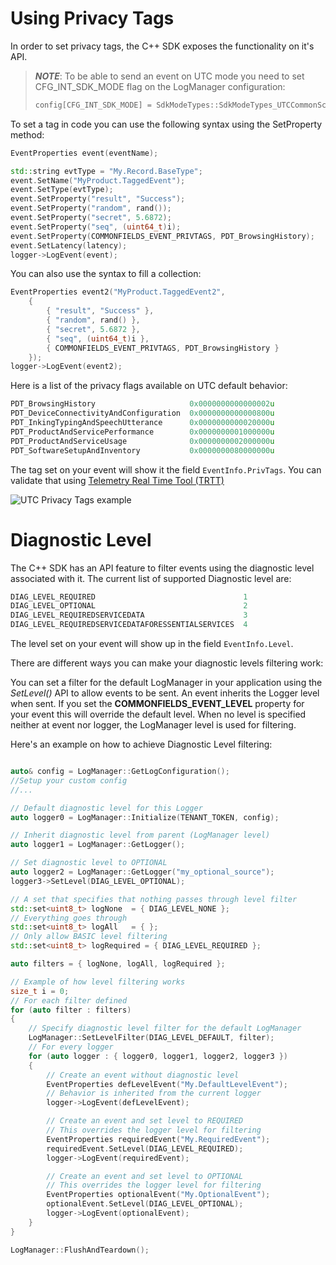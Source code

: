 
# Using Privacy Tags

In order to set privacy tags, the C++ SDK exposes the functionality on it's API.

> ***NOTE***: To be able to send an event on UTC mode you need to set CFG_INT_SDK_MODE flag on the LogManager configuration:
>
>```cpp
>config[CFG_INT_SDK_MODE] = SdkModeTypes::SdkModeTypes_UTCCommonSchema;
>```

To set a tag in code you can use the following syntax using the SetProperty method:

```cpp
EventProperties event(eventName);

std::string evtType = "My.Record.BaseType"; 
event.SetName("MyProduct.TaggedEvent");
event.SetType(evtType);
event.SetProperty("result", "Success");
event.SetProperty("random", rand());
event.SetProperty("secret", 5.6872);
event.SetProperty("seq", (uint64_t)i); 
event.SetProperty(COMMONFIELDS_EVENT_PRIVTAGS, PDT_BrowsingHistory);
event.SetLatency(latency); 
logger->LogEvent(event);
```

You can also use the syntax to fill a collection:

```cpp
EventProperties event2("MyProduct.TaggedEvent2",
    {
        { "result", "Success" },
        { "random", rand() },
        { "secret", 5.6872 },
        { "seq", (uint64_t)i },
        { COMMONFIELDS_EVENT_PRIVTAGS, PDT_BrowsingHistory }
    });
logger->LogEvent(event2);
```

Here is a list of the privacy flags available on UTC default behavior:

```cpp
PDT_BrowsingHistory                     0x0000000000000002u
PDT_DeviceConnectivityAndConfiguration  0x0000000000000800u
PDT_InkingTypingAndSpeechUtterance      0x0000000000020000u
PDT_ProductAndServicePerformance        0x0000000001000000u
PDT_ProductAndServiceUsage              0x0000000002000000u
PDT_SoftwareSetupAndInventory           0x0000000080000000u
```

The tag set on your event will show it the field `EventInfo.PrivTags`. You can validate that using [Telemetry Real Time Tool (TRTT)](https://osgwiki.com/wiki/Telemetry_Real-Time_Tool_(TRTT))

![UTC Privacy Tags example](/docs/images/14154-utc.png)


# Diagnostic Level

The C++ SDK has an API feature to filter events using the diagnostic level associated with it. The current list of supported Diagnostic level are:
```cpp
DIAG_LEVEL_REQUIRED                                 1
DIAG_LEVEL_OPTIONAL                                 2
DIAG_LEVEL_REQUIREDSERVICEDATA                      3
DIAG_LEVEL_REQUIREDSERVICEDATAFORESSENTIALSERVICES  4
```
The level set on your event will show up in the field `EventInfo.Level`.

There are different ways you can make your diagnostic levels filtering work:


You can set a filter for the default LogManager in your application using the _SetLevel()_ API to allow events to be sent.
An event inherits the Logger level when sent. If you set the **COMMONFIELDS_EVENT_LEVEL** property for your event this will override the default level.
When no level is specified neither at event nor logger, the LogManager level is used for filtering.

Here's an example on how to achieve Diagnostic Level filtering:

```cpp

auto& config = LogManager::GetLogConfiguration();
//Setup your custom config
//...

// Default diagnostic level for this Logger
auto logger0 = LogManager::Initialize(TENANT_TOKEN, config);

// Inherit diagnostic level from parent (LogManager level)
auto logger1 = LogManager::GetLogger();

// Set diagnostic level to OPTIONAL
auto logger2 = LogManager::GetLogger("my_optional_source");
logger3->SetLevel(DIAG_LEVEL_OPTIONAL);

// A set that specifies that nothing passes through level filter
std::set<uint8_t> logNone  = { DIAG_LEVEL_NONE };
// Everything goes through
std::set<uint8_t> logAll   = { };
// Only allow BASIC level filtering
std::set<uint8_t> logRequired = { DIAG_LEVEL_REQUIRED };

auto filters = { logNone, logAll, logRequired };

// Example of how level filtering works
size_t i = 0;
// For each filter defined
for (auto filter : filters)
{
	// Specify diagnostic level filter for the default LogManager
	LogManager::SetLevelFilter(DIAG_LEVEL_DEFAULT, filter);
	// For every logger
	for (auto logger : { logger0, logger1, logger2, logger3 })
	{
		// Create an event without diagnostic level 
		EventProperties defLevelEvent("My.DefaultLevelEvent");
		// Behavior is inherited from the current logger
		logger->LogEvent(defLevelEvent);

		// Create an event and set level to REQUIRED 
		// This overrides the logger level for filtering
		EventProperties requiredEvent("My.RequiredEvent");
		requiredEvent.SetLevel(DIAG_LEVEL_REQUIRED);
		logger->LogEvent(requiredEvent);

		// Create an event and set level to OPTIONAL 
		// This overrides the logger level for filtering
		EventProperties optionalEvent("My.OptionalEvent");
		optionalEvent.SetLevel(DIAG_LEVEL_OPTIONAL);
		logger->LogEvent(optionalEvent);
	}
}

LogManager::FlushAndTeardown();

```
